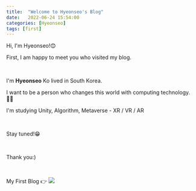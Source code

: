 ```yaml
---
title:  "Welcome to Hyeonseo's Blog"
date:   2022-06-24 15:54:00
categories: [Hyeonseo]
tags: [first]
---
```

<p>Hi, I'm Hyeonseo!😊</p>
<p>First, I am happy to meet you who visited my blog.</p>
<br>
<p>I'm <b>Hyeonseo</b> Ko lived in South Korea.</p>
<p>I want to be a person who changes this world with computing technology.👩‍💻</p>
<p>I'm studying Unity, Algorithm, Metaverse - XR / VR / AR</p>
<br>
<p>Stay tuned!😁</p>
<br>
<p>Thank you:)</p>
<br>
<p>My First Blog 👉
<a href="https://blog.naver.com/rhgustj01"><img src="https://img.shields.io/badge/-Naver%20blog-brightgreen?style=flat-square&logo=Naver&logoColor=white&link=https://blog.naver.com/rhgustj01"/></a>   


[jekyll]:      http://jekyllrb.com
[jekyll-gh]:   https://github.com/jekyll/jekyll
[jekyll-help]: https://github.com/jekyll/jekyll-help
